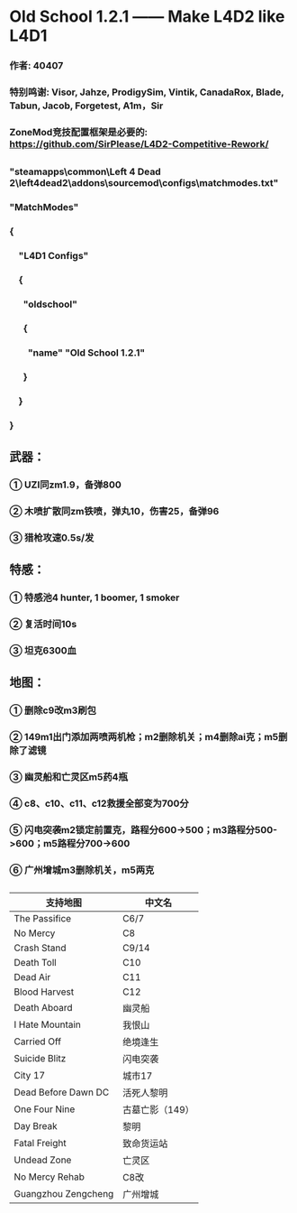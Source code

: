 # Old School 1.2.1 —— Make L4D2 like L4D1
### 作者: 40407
### 特别鸣谢: Visor, Jahze, ProdigySim, Vintik, CanadaRox, Blade, Tabun, Jacob, Forgetest, A1m，Sir
### ZoneMod竞技配置框架是必要的: https://github.com/SirPlease/L4D2-Competitive-Rework/
##
### "steamapps\common\Left 4 Dead 2\left4dead2\addons\sourcemod\configs\matchmodes.txt"
### "MatchModes"
### {
### &emsp;"L4D1 Configs"
### &emsp;{
### &emsp;&ensp;"oldschool"
### &emsp;&ensp;{
### &emsp;&emsp;"name" "Old School 1.2.1"
### &emsp;&ensp;}
### &emsp;}
### }
##
## 武器：
### ① UZI同zm1.9，备弹800
### ② 木喷扩散同zm铁喷，弹丸10，伤害25，备弹96
### ③ 猎枪攻速0.5s/发
## 
## 特感：
### ① 特感池4 hunter, 1 boomer, 1 smoker
### ② 复活时间10s
### ③ 坦克6300血
## 
## 地图：
### ① 删除c9改m3刷包
### ② 149m1出门添加两喷两机枪；m2删除机关；m4删除ai克；m5删除了滤镜
### ③ 幽灵船和亡灵区m5药4瓶
### ④ c8、c10、c11、c12救援全部变为700分
### ⑤ 闪电突袭m2锁定前置克，路程分600->500；m3路程分500->600；m5路程分700->600
### ⑥ 广州增城m3删除机关，m5两克
## 
| 支持地图                | 中文名           |
|-------------------------|------------------|
| The Passifice           | C6/7             |
| No Mercy                | C8               |
| Crash Stand             | C9/14            |
| Death Toll              | C10              |
| Dead Air                | C11              |
| Blood Harvest           | C12              |
| Death Aboard            | 幽灵船           |
| I Hate Mountain         | 我恨山           |
| Carried Off             | 绝境逢生         |
| Suicide Blitz           | 闪电突袭         |
| City 17                 | 城市17           |
| Dead Before Dawn DC     | 活死人黎明       |
| One Four Nine           | 古墓亡影（149）  |
| Day Break               | 黎明             |
| Fatal Freight           | 致命货运站       |
| Undead Zone             | 亡灵区           |
| No Mercy Rehab          | C8改             |
| Guangzhou Zengcheng     | 广州增城         |
